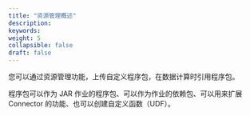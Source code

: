 ```yaml
---
title: "资源管理概述"
description:  
keywords: 
weight: 5
collapsible: false
draft: false
---
```


您可以通过资源管理功能，上传自定义程序包，在数据计算时引用程序包。

程序包可以作为 JAR 作业的程序包、可以作为作业的依赖包、可以用来扩展 Connector 的功能、也可以创建自定义函数（UDF）。

